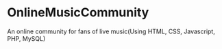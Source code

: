 OnlineMusicCommunity
====================

An online community for fans of live music(Using HTML, CSS, Javascript, PHP, MySQL)

